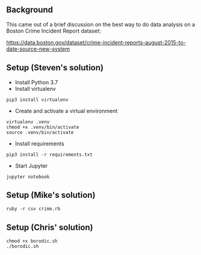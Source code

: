 ## Background

This came out of a brief discussion on the best way to do data analysis on a Boston Crime Incident Report dataset: 

https://data.boston.gov/dataset/crime-incident-reports-august-2015-to-date-source-new-system


## Setup (Steven's solution)

* Install Python 3.7
* Install virtualenv

```
pip3 install virtualenv
```

* Create and activate a virtual environment

```
virtualenv .venv
chmod +x .venv/bin/activate
source .venv/bin/activate
```

* Install requirements

```
pip3 install -r requirements.txt
```

* Start Jupyter

```
jupyter notebook
```

## Setup (Mike's solution)

```
ruby -r csv crime.rb
```

## Setup (Chris' solution)

```
chmod +x borodic.sh
./borodic.sh
```
